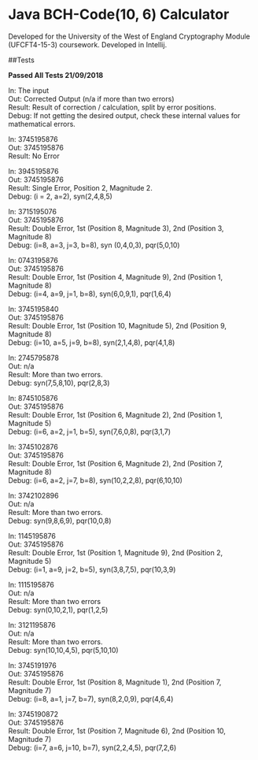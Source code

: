 # Java BCH-Code(10, 6) Calculator
Developed for the University of the West of England Cryptography Module (UFCFT4-15-3) coursework.
Developed in Intellij.

##Tests
 
**Passed All Tests 21/09/2018**

In: The input  
Out: Corrected Output (n/a if more than two errors)  
Result: Result of correction / calculation, split by error positions.  
Debug: If not getting the desired output, check these internal values for mathematical errors.
  
In: 3745195876  
Out: 3745195876  
Result: No Error

In: 3945195876  
Out: 3745195876  
Result: Single Error, Position 2, Magnitude 2.  
Debug: (i = 2, a=2), syn(2,4,8,5) 

In: 3715195076  
Out: 3745195876  
Result: Double Error, 1st (Position 8, Magnitude 3), 2nd (Position 3, Magnitude 8)  
Debug: (i=8, a=3, j=3, b=8), syn (0,4,0,3), pqr(5,0,10)

In: 0743195876  
Out: 3745195876  
Result: Double Error, 1st (Position 4, Magnitude 9), 2nd (Position 1, Magnitude 8)  
Debug: (i=4, a=9, j=1, b=8), syn(6,0,9,1), pqr(1,6,4)

In: 3745195840  
Out: 3745195876  
Result: Double Error, 1st (Position 10, Magnitude 5), 2nd (Position 9, Magnitude 8)  
Debug: (i=10, a=5, j=9, b=8), syn(2,1,4,8), pqr(4,1,8)

In: 2745795878  
Out: n/a  
Result: More than two errors.  
Debug: syn(7,5,8,10), pqr(2,8,3)

In: 8745105876  
Out: 3745195876  
Result: Double Error, 1st (Position 6, Magnitude 2), 2nd (Position 1, Magnitude 5)  
Debug: (i=6, a=2, j=1, b=5), syn(7,6,0,8), pqr(3,1,7)

In: 3745102876  
Out: 3745195876  
Result: Double Error, 1st (Position 6, Magnitude 2), 2nd (Position 7, Magnitude 8)  
Debug: (i=6, a=2, j=7, b=8), syn(10,2,2,8), pqr(6,10,10)

In: 3742102896  
Out: n/a  
Result: More than two errors.  
Debug: syn(9,8,6,9), pqr(10,0,8)

In: 1145195876  
Out: 3745195876  
Result: Double Error, 1st (Position 1, Magnitude 9), 2nd (Position 2, Magnitude 5)  
Debug: (i=1, a=9, j=2, b=5), syn(3,8,7,5), pqr(10,3,9)

In: 1115195876  
Out: n/a  
Result: More than two errors  
Debug: syn(0,10,2,1), pqr(1,2,5)

In: 3121195876  
Out: n/a  
Result: More than two errors.  
Debug: syn(10,10,4,5), pqr(5,10,10)

In: 3745191976  
Out: 3745195876  
Result: Double Error, 1st (Position 8, Magnitude 1), 2nd (Position 7, Magnitude 7)  
Debug: (i=8, a=1, j=7, b=7), syn(8,2,0,9), pqr(4,6,4)

In: 3745190872  
Out: 3745195876  
Result: Double Error, 1st (Position 7, Magnitude 6), 2nd (Position 10, Magnitude 7)  
Debug: (i=7, a=6, j=10, b=7), syn(2,2,4,5), pqr(7,2,6)

